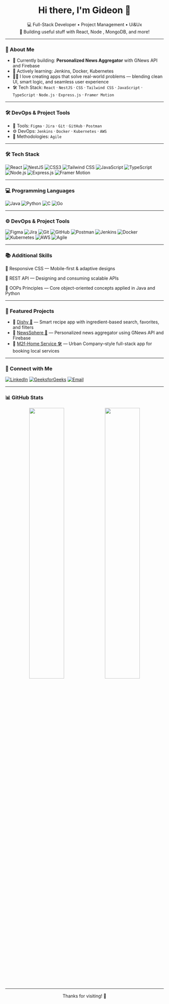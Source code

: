 <h1 align="center">Hi there, I'm Gideon 👋</h1>

<p align="center">
  💻 Full-Stack Developer • Project Management • Ui&Ux  
  <br/>
  🚀 Building useful stuff with React, Node , MongoDB, and more!
</p>

---

### 🧠 About Me

- 🔭 Currently building: **Personalized News Aggregator** with GNews API and Firebase
- 🌱 Actively learning: Jenkins, Docker, Kubernetes
- 👨‍💻 I love creating apps that solve real-world problems — blending clean UI, smart logic, and seamless user experience
- 🛠 Tech Stack: `React` · `NestJS` · `CSS` · `Tailwind CSS` · `JavaScript` · `TypeScript` · `Node.js` · `Express.js` · `Framer Motion`

---

### 🛠 DevOps & Project Tools

- 🧪 Tools: `Figma` · `Jira` · `Git` · `GitHub` · `Postman`  
- ⚙️ DevOps: `Jenkins` · `Docker` · `Kubernetes` · `AWS`  
- 🔁 Methodologies: `Agile`

---

### 🛠 Tech Stack

![React](https://img.shields.io/badge/-React-20232A?style=flat&logo=react)
![NestJS](https://img.shields.io/badge/-NestJS-E0234E?style=flat&logo=nestjs&logoColor=white)
![CSS3](https://img.shields.io/badge/-CSS3-1572B6?style=flat&logo=css3)
![Tailwind CSS](https://img.shields.io/badge/-Tailwind_CSS-38B2AC?style=flat&logo=tailwind-css)
![JavaScript](https://img.shields.io/badge/-JavaScript-F7DF1E?style=flat&logo=javascript&logoColor=black)
![TypeScript](https://img.shields.io/badge/-TypeScript-3178C6?style=flat&logo=typescript)
![Node.js](https://img.shields.io/badge/-Node.js-339933?style=flat&logo=nodedotjs)
![Express.js](https://img.shields.io/badge/-Express.js-000000?style=flat&logo=express)
![Framer Motion](https://img.shields.io/badge/-Framer_Motion-0055FF?style=flat&logo=framer)

---

### 💻 Programming Languages

![Java](https://img.shields.io/badge/-Java-007396?style=flat&logo=java)
![Python](https://img.shields.io/badge/-Python-3776AB?style=flat&logo=python)
![C](https://img.shields.io/badge/-C-00599C?style=flat&logo=c)
![Go](https://img.shields.io/badge/-Golang-00ADD8?style=flat&logo=go)

---

### ⚙️ DevOps & Project Tools
![Figma](https://img.shields.io/badge/-Figma-F24E1E?style=flat&logo=figma)
![Jira](https://img.shields.io/badge/-Jira-0052CC?style=flat&logo=jira)
![Git](https://img.shields.io/badge/-Git-F05032?style=flat&logo=git)
![GitHub](https://img.shields.io/badge/-GitHub-181717?style=flat&logo=github)
![Postman](https://img.shields.io/badge/-Postman-FF6C37?style=flat&logo=postman)
![Jenkins](https://img.shields.io/badge/-Jenkins-D24939?style=flat&logo=jenkins)
![Docker](https://img.shields.io/badge/-Docker-2496ED?style=flat&logo=docker)
![Kubernetes](https://img.shields.io/badge/-Kubernetes-326CE5?style=flat&logo=kubernetes)
![AWS](https://img.shields.io/badge/-AWS-232F3E?style=flat&logo=amazon-aws)
![Agile](https://img.shields.io/badge/-Agile-0277BD?style=flat)


---

### 📚 Additional Skills

🔸 Responsive CSS — Mobile-first & adaptive designs

🔸 REST API — Designing and consuming scalable APIs

🔸 OOPs Principles — Core object-oriented concepts applied in Java and Python

---

### 📌 Featured Projects

- 🔹 [Dishy 🍲](https://github.com/Gideon1828/Dishy-2025.git) — Smart recipe app with ingredient-based search, favorites, and filters
- 🔹 [NewsSphere 📰](https://github.com/Gideon1828/NewsSphere.git) — Personalized news aggregator using GNews API and Firebase
- 🔹 [M2f-Home Service 🛠️](https://github.com/Ajaykumar8j3heiwjv/make-to-fix-M2F-.git) — Urban Company–style full-stack app for booking local services

---

### 🔗 Connect with Me

[![LinkedIn](https://img.shields.io/badge/-LinkedIn-blue?style=flat&logo=linkedin)](https://www.linkedin.com/in/gideon-a-27b425367)
[![GeeksforGeeks](https://img.shields.io/badge/GeeksforGeeks-0F9D58?style=flat&logo=geeksforgeeks&logoColor=white)](https://www.geeksforgeeks.org/user/gideon1828/)
[![Email](https://img.shields.io/badge/Email-D14836?style=flat&logo=gmail&logoColor=white)](mailto:gideonroy04@gmail.com)

---

### 📊 GitHub Stats

<p align="center">
  <img src="https://github-readme-stats.vercel.app/api?username=gideon1828&show_icons=true&theme=radical" width="47%" />
  <img src="https://github-readme-stats.vercel.app/api/top-langs/?username=gideon1828&layout=compact&theme=radical" width="47%" />
</p>

---

<p align="center">Thanks for visiting! 🚀</p>
